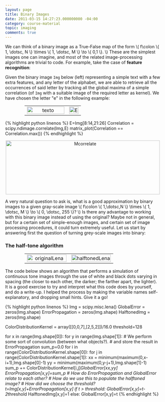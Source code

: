 ```yaml
---
layout: page
title: Binary Images
date: 2011-03-15 14:27:23.000000000 -04:00
category: course-material
topic: imaging
comments: true
---
```


We can think of a binary image as a True-False map of the form <span>\\( f\colon \\{ 1, \dotsc, N \\} \times \\{  1, \dotsc, M \\} \to \\{  0,1 \\}. \\)</span>  These are the simplest images one can imagine, and most of the related image-processing algorithms are trivial to code.  For example, take the case of **feature recognition**:

Given the binary image `Img` below (left) representing a simple text with a few extra features, and any letter of the alphabet, we are able to retrieve all the occurrences of said letter by tracking all the global maxima of a simple correlation (of `Img` with a suitable image of the required letter as kernel).  We have chosen the letter "e" in the following example:

<table style="width:75%; border:0px; margin-left:auto; margin-right:auto;">
<tr>
<td style="border:0;width:75%;text-align:center;vertical-align:middle;">
<a href="http://www.flickr.com/photos/eseprimo/5530106392/" title="texto by eseprimo, on Flickr"><img src="http://farm6.static.flickr.com/5252/5530106392_e3b8670465.jpg" width="100%" alt="texto" /></a>
</td>
<td style="border:0;width:25%;text-align:center;vertical-align:middle;">
<a href="http://www.flickr.com/photos/eseprimo/5530101754/" title="E by eseprimo, on Flickr"><img src="http://farm6.static.flickr.com/5211/5530101754_902994d574.jpg" width="100%" alt="E" /></a>
</td>
</tr>
</table>

{% highlight python linenos %}
E=Img[8:14,21:26]
Correlation = scipy.ndimage.correlate(Img,E)
matrix_plot(Correlation == Correlation.max())
{% endhighlight %}

<p style="text-align:center;"><a href="http://www.flickr.com/photos/eseprimo/5529513439/" title="Mcorrelate by eseprimo, on Flickr"><img src="http://farm6.static.flickr.com/5175/5529513439_9972e38b35.jpg" width="500" height="175" alt="Mcorrelate" /></a>

A very natural question to ask is, what is a good approximation by binary images to a given gray-scale image <span>\\( f\colon \\{ 1,\dotsc,N \\} \times \\{  1, \dotsc, M \\} \to \\{ 0, \dotsc, 255 \\}? \\)</span>  Is there any advantage to working with this binary image instead of using the original?  Maybe not in general, but for a certain set of simple-enough images, and certain set of image processing procedures, it could turn extremely useful.  Let us start by answering first the question of turning grey-scale images into binary:

### The half-tone algorithm

<table style="width:75%; border:0px; margin-left:auto; margin-right:auto;">
<tr>
<td style="border:0;width:50%;text-align:center;vertical-align:middle;">
<a href="http://www.flickr.com/photos/eseprimo/5532514990/" title="originalLena by eseprimo, on Flickr"><img src="http://farm6.static.flickr.com/5298/5532514990_570846bd43.jpg" width="100%" alt="originalLena" /></a>
</td>
<td style="border:0;width:50%;text-align:center;vertical-align:middle;">
<a href="http://www.flickr.com/photos/eseprimo/5531928841/" title="halftonedLena by eseprimo, on Flickr"><img src="http://farm6.static.flickr.com/5218/5531928841_3ac938345f.jpg" width="100%" alt="halftonedLena" /></a></td>
</tr>
</table>

The code below shows an algorithm that performs a simulation of continuous tone images through the use of white and black dots varying in spacing (the closer to each other, the darker; the farther apart, the lighter).  It is a good exercise to try and interpret what this code does by yourself, and do a write-up.  I helped the process by making the variable names self-explanatory, and dropping small hints.  Give it a go!

{% highlight python linenos %}
Img = scipy.misc.lena()
GlobalError  = zeros(Img.shape)
ErrorPropagation  = zeros(Img.shape)
HalftonedImg   = zeros(Img.shape)

ColorDistributionKernel   = array([[0,0,7],[2,5,2]])/16.0
threshold=128

for x in range(Img.shape[0]):
    for y in range(Img.shape[1]):
	# We perform some sort of convolution (between what objects?).
	# and store the result in ErrorPropagation
        sum_p=0.0
        for i in range(ColorDistributionKernel.shape[0]):
            for j in range(ColorDistributionKernel.shape[1]):
                xx = minimum(maximum(0,x-i+1),Img.shape[0]-1)
                yy = minimum(maximum(0,y-j+1),Img.shape[1]-1)
                sum_p += ColorDistributionKernel[i,j]*GlobalError[xx,yy]
        ErrorPropagation[x,y]=sum_p
	# How do ErrorPropagation and GlobalError relate to each other?
	# How do we use this to populate the halftoned image?
	# How did we choose the threshold?
        t=Img[x,y]+ErrorPropagation[x,y]
        if t > threshold:
            GlobalError[x,y]=t-2*threshold
            HalftonedImg[x,y]=1
        else:
            GlobalError[x,y]=t
{% endhighlight %}
